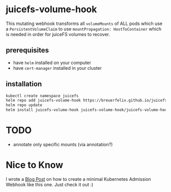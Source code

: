 # juicefs-volume-hook

This mutating webhook transforms all `volumeMounts` of ALL pods which use a `PersistentVolumeClaim` to use `mountPropagation: HostToContainer` which is needed in order for juiceFS volumes to recover.

## prerequisites

* have `helm` installed on your computer
* have `cert-manager` installed in your cluster

## installation

```bash
kubectl create namespace juicefs
helm repo add juicefs-volume-hook https://breuerfelix.github.io/juicefs-volume-hook
helm repo update
helm install juicefs-volume-hook juicefs-volume-hook/juicefs-volume-hook -n juicefs
```

# TODO

* annotate only specific mounts (via annotation?)

# Nice to Know

I wrote a [Blog Post](https://breuer.dev/blog/kubernetes-webhooks) on how to create a minimal Kubernetes Admission Webhook like this one. Just check it out :)


